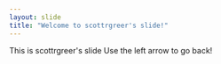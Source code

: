 ```yaml
---
layout: slide
title: "Welcome to scottrgreer's slide!"
---
```

This is scottrgreer's slide
Use the left arrow to go back!
